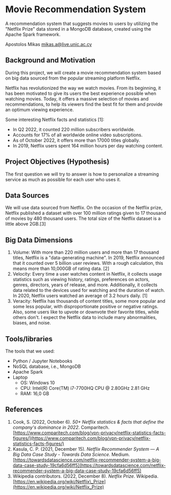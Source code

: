 # **Movie Recommendation System**
A recommendation system that suggests movies to users by utilizing the "Netflix Prize" data stored in a MongoDB database, created using the Apache Spark framework.

Apostolos Mikas [mikas.a@live.unic.ac.cy](mailto:mikas.a@live.unic.ac.cy)

## Background and Motivation

During this project, we will create a movie recommendation system based on big data sourced from the popular streaming platform Netflix.

Netflix has revolutionized the way we watch movies. From its beginning, it has been motivated to give its users the best experience possible when watching movies. Today, it offers a massive selection of movies and recommendations, to help its viewers find the best fit for them and provide an optimum viewing experience.

Some interesting Netflix facts and statistics [1]:

- In Q2 2022, it counted 220 million subscribers worldwide.
- Accounts for 17% of all worldwide online video subscriptions.
- As of October 2022, it offers more than 17000 titles globally.
- In 2019, Netflix users spent 164 million hours per day watching content.

## Project Objectives (Hypothesis)

The first question we will try to answer is how to personalize a streaming service as much as possible for each user who uses it.

## Data Sources

We will use data sourced from Netflix. On the occasion of the Netflix prize, Netflix published a dataset with over 100 million ratings given to 17 thousand of movies by 480 thousand users. The total size of the Netflix dataset is a little above 2GB.[3]

## Big Data Dimensions

1. Volume: With more than 220 million users and more than 17 thousand titles, Netflix is a "data-generating machine". In 2019, Netflix announced that it counted over 5 billion user reviews. With a rough calculation, this means more than 10,000GB of rating data. [2]
2. Velocity: Every time a user watches content in Netflix, it collects usage statistics such as viewing history, ratings, preferences on actors, genres, directors, years of release, and more. Additionally, it collects data related to the devices used for watching and the duration of watch. In 2020, Netflix users watched an average of 3.2 hours daily. [1]
3. Veracity: Netflix has thousands of content titles, some more popular and some less popular, with disproportionate positive or negative ratings. Also, some users like to upvote or downvote their favorite titles, while others don't. I expect the Netflix data to include many abnormalities, biases, and noise.

## Tools/libraries

The tools that we used:

- Python / Jupyter Notebooks
- NoSQL database, i.e., MongoDB
- Apache Spark
- Laptop
  - OS: Windows 10
  - CPU: Intel(R) Core(TM) i7-7700HQ CPU @ 2.80GHz 2.81 GHz
  - RAM: 16,0 GB

## References

1. Cook, S. (2022, October 6). _50+ Netflix statistics & facts that define the company's dominance in 2022_. Comparitech. [https://www.comparitech.com/blog/vpn-privacy/netflix-statistics-facts-figures/](https://www.comparitech.com/blog/vpn-privacy/netflix-statistics-facts-figures/)
2. Kasula, C. P. (2021, December 15). _Netflix Recommender System — A Big Data Case Study - Towards Data Science_. Medium. [https://towardsdatascience.com/netflix-recommender-system-a-big-data-case-study-19cfa6d56ff5](https://towardsdatascience.com/netflix-recommender-system-a-big-data-case-study-19cfa6d56ff5)
3. Wikipedia contributors. (2022, December 8). _Netflix Prize_. Wikipedia. [https://en.wikipedia.org/wiki/Netflix\_Prize](https://en.wikipedia.org/wiki/Netflix_Prize)
